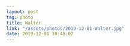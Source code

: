 ```yaml
---
layout: post
tag: photo
title: Walter
link: "/assets/photos/2019-12-01-Walter.jpg"
date: 2019-12-01 10:48:07
---
```


